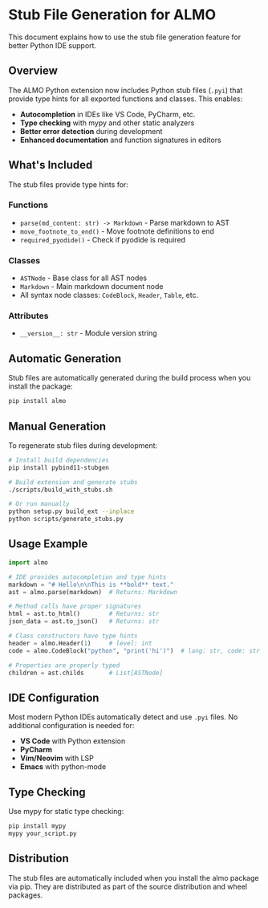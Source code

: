 # Stub File Generation for ALMO

This document explains how to use the stub file generation feature for better Python IDE support.

## Overview

The ALMO Python extension now includes Python stub files (`.pyi`) that provide type hints for all exported functions and classes. This enables:

- **Autocompletion** in IDEs like VS Code, PyCharm, etc.
- **Type checking** with mypy and other static analyzers  
- **Better error detection** during development
- **Enhanced documentation** and function signatures in editors

## What's Included

The stub files provide type hints for:

### Functions
- `parse(md_content: str) -> Markdown` - Parse markdown to AST
- `move_footnote_to_end()` - Move footnote definitions to end
- `required_pyodide()` - Check if pyodide is required

### Classes
- `ASTNode` - Base class for all AST nodes
- `Markdown` - Main markdown document node
- All syntax node classes: `CodeBlock`, `Header`, `Table`, etc.

### Attributes  
- `__version__: str` - Module version string

## Automatic Generation

Stub files are automatically generated during the build process when you install the package:

```bash
pip install almo
```

## Manual Generation

To regenerate stub files during development:

```bash
# Install build dependencies
pip install pybind11-stubgen

# Build extension and generate stubs
./scripts/build_with_stubs.sh

# Or run manually
python setup.py build_ext --inplace
python scripts/generate_stubs.py
```

## Usage Example

```python
import almo

# IDE provides autocompletion and type hints
markdown = "# Hello\n\nThis is **bold** text."
ast = almo.parse(markdown)  # Returns: Markdown

# Method calls have proper signatures
html = ast.to_html()        # Returns: str
json_data = ast.to_json()   # Returns: str

# Class constructors have type hints
header = almo.Header(1)     # level: int
code = almo.CodeBlock("python", "print('hi')")  # lang: str, code: str

# Properties are properly typed
children = ast.childs       # List[ASTNode]
```

## IDE Configuration

Most modern Python IDEs automatically detect and use `.pyi` files. No additional configuration is needed for:

- **VS Code** with Python extension
- **PyCharm**
- **Vim/Neovim** with LSP
- **Emacs** with python-mode

## Type Checking

Use mypy for static type checking:

```bash
pip install mypy
mypy your_script.py
```

## Distribution

The stub files are automatically included when you install the almo package via pip. They are distributed as part of the source distribution and wheel packages.